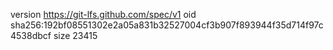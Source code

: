version https://git-lfs.github.com/spec/v1
oid sha256:192bf08551302e2a05a831b32527004cf3b907f893944f35d714f97c4538dbcf
size 23415
